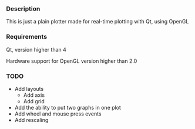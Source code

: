 <h3> Description </h3>

This is just a plain plotter made for real-time plotting with Qt, using OpenGL

<h3> Requirements </h3>

Qt, version higher than 4

Hardware support for OpenGL version higher than 2.0

<h3> TODO </h3>

- Add layouts
	- Add axis
	- Add grid
- Add the ability to put two graphs in one plot
- Add wheel and mouse press events
- Add rescaling
